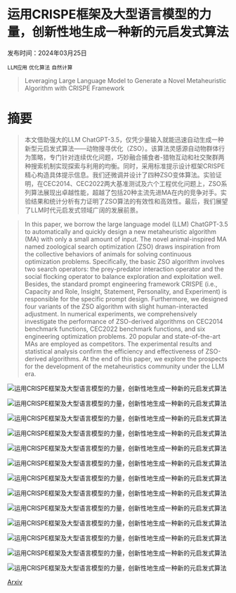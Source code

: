 # 运用CRISPE框架及大型语言模型的力量，创新性地生成一种新的元启发式算法

发布时间：2024年03月25日

`LLM应用` `优化算法` `自然计算`

> Leveraging Large Language Model to Generate a Novel Metaheuristic Algorithm with CRISPE Framework

# 摘要

> 本文借助强大的LLM ChatGPT-3.5，仅凭少量输入就能迅速自动生成一种新型元启发式算法——动物搜寻优化（ZSO）。该算法灵感源自动物群体行为策略，专门针对连续优化问题，巧妙融合捕食者-猎物互动和社交聚群两种搜索机制实现探索与利用的均衡。同时，采用标准提示设计框架CRISPE精心构造具体提示信息。我们还微调并设计了四种ZSO变体算法。实验证明，在CEC2014、CEC2022两大基准测试及六个工程优化问题上，ZSO系列算法展现出卓越性能，超越了包括20种主流先进MA在内的竞争对手。实验结果和统计分析有力证明了ZSO算法的有效性和高效性。最后，我们展望了LLM时代元启发式领域广阔的发展前景。

> In this paper, we borrow the large language model (LLM) ChatGPT-3.5 to automatically and quickly design a new metaheuristic algorithm (MA) with only a small amount of input. The novel animal-inspired MA named zoological search optimization (ZSO) draws inspiration from the collective behaviors of animals for solving continuous optimization problems. Specifically, the basic ZSO algorithm involves two search operators: the prey-predator interaction operator and the social flocking operator to balance exploration and exploitation well. Besides, the standard prompt engineering framework CRISPE (i.e., Capacity and Role, Insight, Statement, Personality, and Experiment) is responsible for the specific prompt design. Furthermore, we designed four variants of the ZSO algorithm with slight human-interacted adjustment. In numerical experiments, we comprehensively investigate the performance of ZSO-derived algorithms on CEC2014 benchmark functions, CEC2022 benchmark functions, and six engineering optimization problems. 20 popular and state-of-the-art MAs are employed as competitors. The experimental results and statistical analysis confirm the efficiency and effectiveness of ZSO-derived algorithms. At the end of this paper, we explore the prospects for the development of the metaheuristics community under the LLM era.

![运用CRISPE框架及大型语言模型的力量，创新性地生成一种新的元启发式算法](../../../paper_images/2403.16417/x1.png)

![运用CRISPE框架及大型语言模型的力量，创新性地生成一种新的元启发式算法](../../../paper_images/2403.16417/x2.png)

![运用CRISPE框架及大型语言模型的力量，创新性地生成一种新的元启发式算法](../../../paper_images/2403.16417/x3.png)

![运用CRISPE框架及大型语言模型的力量，创新性地生成一种新的元启发式算法](../../../paper_images/2403.16417/x4.png)

![运用CRISPE框架及大型语言模型的力量，创新性地生成一种新的元启发式算法](../../../paper_images/2403.16417/x5.png)

![运用CRISPE框架及大型语言模型的力量，创新性地生成一种新的元启发式算法](../../../paper_images/2403.16417/x6.png)

![运用CRISPE框架及大型语言模型的力量，创新性地生成一种新的元启发式算法](../../../paper_images/2403.16417/x7.png)

![运用CRISPE框架及大型语言模型的力量，创新性地生成一种新的元启发式算法](../../../paper_images/2403.16417/x8.png)

![运用CRISPE框架及大型语言模型的力量，创新性地生成一种新的元启发式算法](../../../paper_images/2403.16417/x9.png)

![运用CRISPE框架及大型语言模型的力量，创新性地生成一种新的元启发式算法](../../../paper_images/2403.16417/x10.png)

![运用CRISPE框架及大型语言模型的力量，创新性地生成一种新的元启发式算法](../../../paper_images/2403.16417/x11.png)

![运用CRISPE框架及大型语言模型的力量，创新性地生成一种新的元启发式算法](../../../paper_images/2403.16417/x12.png)

![运用CRISPE框架及大型语言模型的力量，创新性地生成一种新的元启发式算法](../../../paper_images/2403.16417/x13.png)

[Arxiv](https://arxiv.org/abs/2403.16417)